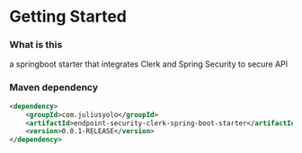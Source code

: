 # Getting Started

### What is this

a springboot starter that integrates Clerk and Spring Security to secure API

### Maven dependency

```xml
<dependency>
    <groupId>com.juliusyolo</groupId>
    <artifactId>endpoint-security-clerk-spring-boot-starter</artifactId>
    <version>0.0.1-RELEASE</version>
</dependency>
```

